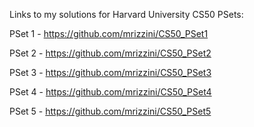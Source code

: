 Links to my solutions for Harvard University CS50 PSets:

PSet 1 - https://github.com/mrizzini/CS50_PSet1

PSet 2 - https://github.com/mrizzini/CS50_PSet2

PSet 3 - https://github.com/mrizzini/CS50_PSet3

PSet 4 - https://github.com/mrizzini/CS50_PSet4

PSet 5 - https://github.com/mrizzini/CS50_PSet5
